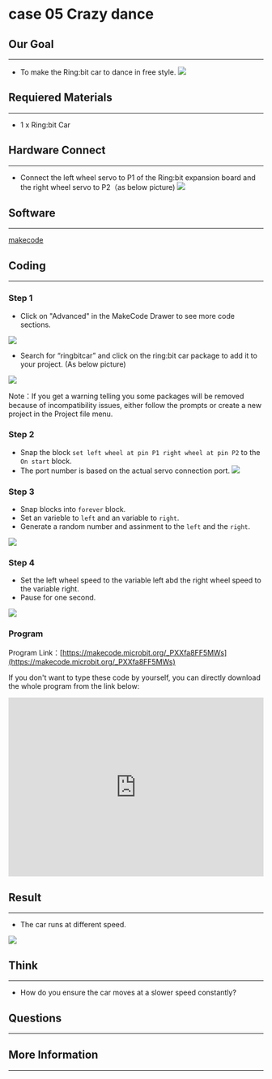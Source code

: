 # case 05 Crazy dance

## Our Goal
---
- To make the Ring:bit car to dance in free style. 
![](./images/j6kX56N.jpg)

## Requiered Materials
---
- 1 x Ring:bit Car

## Hardware Connect
---
- Connect the left wheel servo to P1 of the Ring:bit expansion board and the right wheel servo to P2（as below picture)
![](./images/MT6Y00d.png)

## Software
---
[makecode](https://makecode.microbit.org/#)

## Coding
---
### Step 1

- Click on "Advanced" in the MakeCode Drawer to see more code sections.

![](./images/2qCyzQ7.png)

- Search for “ringbitcar” and click on the ring:bit car package to add it to your project. (As below picture)

![](./images/1Wq2Mov.jpg)

Note：If you get a warning telling you some packages will be removed because of incompatibility issues, either follow the prompts or create a new project in the Project file menu.

### Step 2

- Snap the block `set left wheel at pin P1 right wheel at pin P2` to the `On start` block. 
- The port number is based on the actual servo connection port.
![](./images/igG5TVD.png)

### Step 3
- Snap blocks into `forever` block.
- Set an varieble to `left` and an variable to `right`.
- Generate a random number and assinment to the `left` and the `right`.

![](./images/2PPYJ0T.png)

### Step 4

- Set the left wheel speed to the variable left abd the right wheel speed to the variable right.
- Pause for one second.

![](./images/HSujBjF.png)


### Program

Program Link：[https://makecode.microbit.org/_PXXfa8FF5MWs](https://makecode.microbit.org/_PXXfa8FF5MWs)

If you don't want to type these code by yourself, you can directly download the whole program from the link below:

<div style="position:relative;height:0;padding-bottom:70%;overflow:hidden;"><iframe style="position:absolute;top:0;left:0;width:100%;height:100%;" src="https://makecode.microbit.org/#pub:_PXXfa8FF5MWs" frameborder="0" sandbox="allow-popups allow-forms allow-scripts allow-same-origin"></iframe></div>  


## Result
---
- The car runs at different speed.


![](./images/XAdHc64.gif)

## Think
---
- How do you ensure the car moves at a slower speed constantly?

## Questions
---


## More Information 
---

